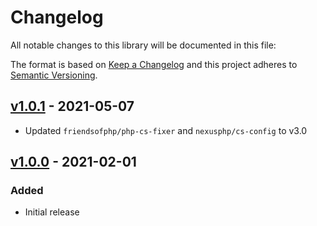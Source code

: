# Changelog

All notable changes to this library will be documented in this file:

The format is based on [Keep a Changelog](https://keepachangelog.com/en/1.0.0/)
and this project adheres to [Semantic Versioning](https://semver.org/spec/v2.0.0.html).

## [v1.0.1](https://github.com/paulbalandan/liaison-revision/compare/v1.0.0...v1.0.1) - 2021-05-07

- Updated `friendsofphp/php-cs-fixer` and `nexusphp/cs-config` to v3.0

## [v1.0.0](https://github.com/paulbalandan/liaison-revision/releases/tag/v1.0.0) - 2021-02-01

### Added

- Initial release
